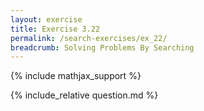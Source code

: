 ```yaml
---
layout: exercise
title: Exercise 3.22
permalink: /search-exercises/ex_22/
breadcrumb: Solving Problems By Searching
---
```


{% include mathjax_support %}

<div><i class="arrow-up loader" data-chapter="search-exercises" data-exercise="ex_22" data-rating="0"></i></div>
{% include_relative question.md %}

